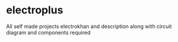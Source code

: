 # electroplus
All self made projects electrokhan and description along with circuit diagram and components required
